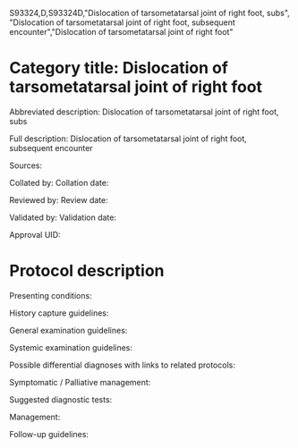S93324,D,S93324D,"Dislocation of tarsometatarsal joint of right foot, subs", "Dislocation of tarsometatarsal joint of right foot, subsequent encounter","Dislocation of tarsometatarsal joint of right foot"
# Category title: Dislocation of tarsometatarsal joint of right foot

Abbreviated description: Dislocation of tarsometatarsal joint of right foot, subs

Full description: Dislocation of tarsometatarsal joint of right foot, subsequent encounter

Sources:

Collated by:
Collation date:

Reviewed by:
Review date:

Validated by:
Validation date:

Approval UID:

# Protocol description

Presenting conditions:

History capture guidelines:

General examination guidelines:

Systemic examination guidelines:

Possible differential diagnoses with links to related protocols:

Symptomatic / Palliative management:

Suggested diagnostic tests:

Management:

Follow-up guidelines:
